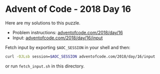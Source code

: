 # Advent of Code - 2018 Day 16
Here are my solutions to this puzzle.

* Problem instructions: [adventofcode.com/2018/day/16](https://adventofcode.com/2018/day/16)
* Input: [adventofcode.com/2018/day/16/input](https://adventofcode.com/2018/day/16/input)

Fetch input by exporting `$AOC_SESSION` in your shell and then:
```bash
curl -OJLsb session=$AOC_SESSION adventofcode.com/2018/day/16/input
```

or run `fetch_input.sh` in this directory.
